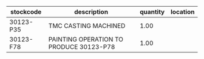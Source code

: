 |stockcode|description|quantity|location|
|---------|-----------|--------|--------|
|30123-P35|TMC CASTING MACHINED|1.00||
|30123-F78|PAINTING OPERATION TO PRODUCE 30123-P78|1.00||
